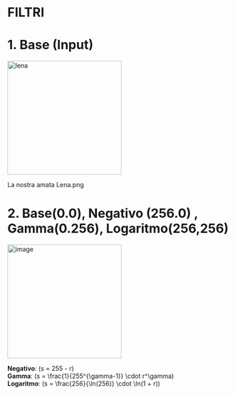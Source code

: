 # FILTRI
# 1. Base (Input)
<img width="256" height="256" alt="lena" src="https://github.com/user-attachments/assets/e74c0ccb-eb8c-4c40-bf55-f436f46e60e6" />

La nostra amata Lena.png 

# 2. Base(0.0), Negativo (256.0) , Gamma(0.256),  Logaritmo(256,256) 
<img width="256" height="256" alt="image" src="https://github.com/user-attachments/assets/03674e34-82c0-4e82-adb0-e1bc1491d4d5" />

**Negativo**: \(s = 255 - r\)  
**Gamma**: \(s = \frac{1}{255^{\gamma-1}} \cdot r^\gamma\)  
**Logaritmo**: \(s = \frac{256}{\ln(256)} \cdot \ln(1 + r)\)
  



